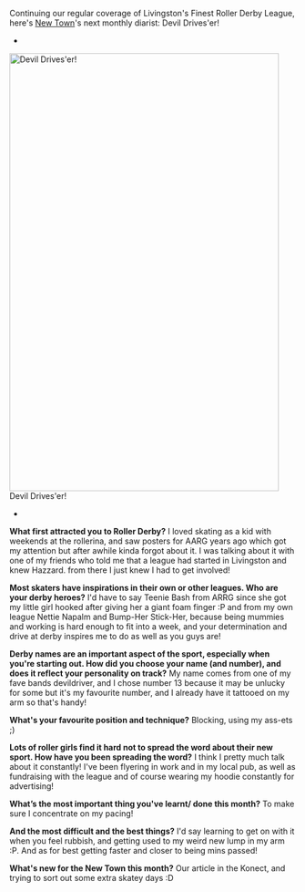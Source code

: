 <html><body><p>Continuing our regular coverage of Livingston's Finest Roller Derby League, here's <a href="http://newtownrollergirls.tumblr.com/">New Town</a>'s next monthly diarist: Devil Drives'er!

-

<a href="http://www.scottishrollerderbyblog.com/2013/08/leona-headshot.jpg"><img class=" wp-image-2892 " alt="Devil Drives'er!" src="http://www.scottishrollerderbyblog.com/2013/08/leona-headshot.jpg" width="473" height="768"></a> Devil Drives'er!

-
<strong>What first attracted you to Roller Derby?</strong>
I loved skating as a kid with weekends at the rollerina, and saw posters for AARG years ago which got my attention but after awhile kinda forgot about it. I was talking about it with one of my friends who told me that a league had started in Livingston and knew Hazzard. from there I just knew I had to get involved!

<strong>Most skaters have inspirations in their own or other leagues. Who are your derby heroes?</strong>
I'd have to say Teenie Bash from ARRG since she got my little girl hooked after giving her a giant foam finger :P and from my own league Nettie Napalm and Bump-Her Stick-Her, because being mummies and working is hard enough to fit into a week, and your determination and drive at derby inspires me to do as well as you guys are!

<strong>Derby names are an important aspect of the sport, especially when you're starting out. How did you choose your name (and number), and does it reflect your personality on track?</strong>
My name comes from one of my fave bands devildriver, and I chose number 13 because it may be unlucky for some but it's my favourite number, and I already have it tattooed on my arm so that's handy!

<strong>What's your favourite position and technique?</strong>
Blocking, using my ass-ets ;)

<strong>Lots of roller girls find it hard not to spread the word about their new sport. How have you been spreading the word?</strong>
I think I pretty much talk about it constantly! I've been flyering in work and in my local pub, as well as fundraising with the league and of course wearing my hoodie constantly for advertising!

<strong>What’s the most important thing you've learnt/ done this month?</strong>
To make sure I concentrate on my pacing!

<strong>And the most difficult and the best things?</strong>
I'd say learning to get on with it when you feel rubbish, and getting used to my weird new lump in my arm :P. And as for best getting faster and closer to being mins passed!

<strong>What's new for the New Town this month?</strong>
Our article in the Konect, and trying to sort out some extra skatey days :D</p></body></html>
